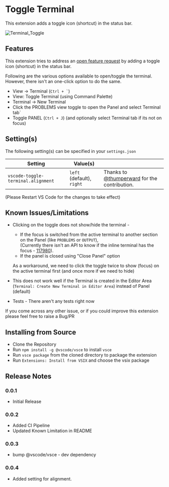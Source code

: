 # Toggle Terminal

This extension adds a toggle icon (shortcut) in the status bar.

![Terminal_Toggle](https://user-images.githubusercontent.com/54745129/210171062-86860548-cb66-403c-b4e4-db6d15d322bf.gif)

## Features

This extension tries to address an [open feature request](https://github.com/microsoft/vscode/issues/115657) by adding a toggle icon (shortcut) in the status bar.

Following are the various options available to open/toggle the terminal.
However, there isn't an one-click option to do the same.

-   View -> Terminal (`` Ctrl + ` ``)
-   View: Toggle Terminal (using Command Palette)
-   Terminal -> New Terminal
-   Click the PROBLEMS view toggle to open the Panel and select Terminal tab`
-   Toggle PANEL (`Ctrl + J`) (and optionally select Terminal tab if its not on focus)

## Setting(s)

The following setting(s) can be specified in your `settings.json`

| Setting                            | Value(s)                  |                                                                                |
| ---------------------------------- | ------------------------- | ------------------------------------------------------------------------------ |
| `vscode-toggle-terminal.alignment` | `left` (default), `right` | Thanks to [@thumperward](https://github.com/thumperward) for the contribution. |

(Please Restart VS Code for the changes to take effect)

## Known Issues/Limitations

-   Clicking on the toggle does not show/hide the terminal -

    -   If the focus is switched from the active terminal to another section on the Panel (like `PROBLEMS` or `OUTPUT`), \
        (Currently there isn't an API to know if the inline terminal has the focus - [117980](https://github.com/microsoft/vscode/issues/117980)).
    -   If the panel is closed using "Close Panel" option

    As a workaround, we need to click the toggle twice to show (focus) on the active terminal first (and once more if we need to hide)

-   This does not work well if the Terminal is created in the Editor Area (`Terminal: Create New Terminal in Editor Area`) instead of Panel (default)

-   Tests - There aren't any tests right now

If you come across any other issue, or if you could improve this extension please feel free to raise a Bug/PR

## Installing from Source

-   Clone the Repository
-   Run `npm install -g @vscode/vsce` to install `vsce`
-   Run `vsce package` from the cloned directory to package the extension
-   Run `Extensions: Install from VSIX` and choose the vsix package

## Release Notes

### 0.0.1

-   Initial Release

### 0.0.2

-   Added CI Pipeline
-   Updated Known Limitation in README

### 0.0.3

-   bump @vscode/vsce - dev dependency

### 0.0.4

-   Added setting for alignment.
